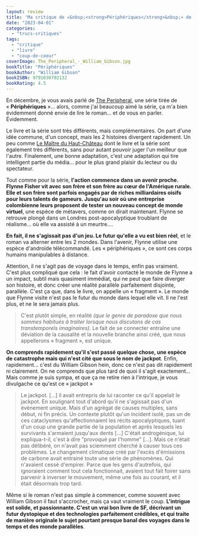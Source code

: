 ```yaml
---
layout: review
title: 'Ma critique de «&nbsp;<strong>Périphériques</strong>&nbsp;» de <em>William Gibson</em>'
date: "2023-04-01"
categories: 
  - "trucs-critiques"
tags: 
  - "critique"
  - "livre"
  - "coup-de-coeur"
coverImage: The_Peripheral_-_William_Gibson.jpg
bookTitle: "Périphériques"
bookAuthor: "William Gibson"
bookISBN: 9791030702132 
bookRating: 4.5
---
```


En décembre, je vous avais parlé de <a href="/2022/12/ma-critique-de-the-peripheral/" lang="en">The Peripheral</a>, une série tirée de «&nbsp;<strong>Périphériques</strong>&nbsp;»... alors, comme j'ai beaucoup aimé la série, ça m'a bien évidemment donné envie de lire le roman... et de vous en parler. Évidemment.

Le livre et la série sont très différents, mais complémentaires. On part d'une idée commune, d'un concept, mais les 2&nbsp;histoires divergent rapidement. Un peu comme <a href="/2018/02/ma-critique-de-le-maitre-du-haut-chateau-de-philip-k-dick/">Le Maître du Haut-Château</a> dont le livre et la série sont également très différents, sans pour autant pouvoir juger l'un meilleur que l'autre. Finalement, une bonne adaptation, c'est une adaptation qui tire intelligent partie du média... pour le plus grand plaisir du lecteur ou du spectateur.

Tout comme pour la série, <strong>l'action commence dans un avenir proche. Flynne Fisher vit avec son frère et son frère au cœur de l'Amérique rurale. Elle et son frère sont parfois engagés par de riches milliardaires oisifs pour leurs talents de gameurs. Jusqu'au soir où une entreprise colombienne leurs proposent de tester un nouveau concept de monde virtuel</strong>, une espèce de métavers, comme on dirait maintenant. Flynne se retrouve plongé dans un Londres post-apocalyptique troublant de réalisme... où elle va assisté à un meurtre....

<strong>En fait, il ne s'agissait pas d'un jeu. Le futur qu'elle a vu est bien réel</strong>, et le roman va alterner entre les 2 mondes. Dans l'avenir, Flynne utilise une espèce d'androïde télécommandé. Les «&nbsp;périphériques&nbsp;», ce sont ces corps humains manipulables à distance.

Attention, il ne s'agit pas de voyage dans le temps, enfin pas vraiment. C'est plus compliqué que cela&nbsp;: le fait d'avoir contacté le monde de Flynne a un impact, subtil mais quasiment immédiat, qui ne peut que faire diverger son histoire, et donc créer une réalité parallèle parfaitement disjointe, parallèle. C'est ça que, dans le livre, on appelle un «&nbsp;fragment&nbsp;». Le monde que Flynne visite n'est pas le futur du monde dans lequel elle vit. Il ne l'est plus, et ne le sera jamais plus.

<blockquote class="citation">
  <p>C'est plutôt simple, en réalité <i>(que le genre de paradoxe que nous sommes habitués à traiter lorsque nous discutons de cas transtemporels imaginaires)</i>. Le fait de se connecter entraîne une déviation de la causalité et la nouvelle branche ainsi créé, que nous appellerons «&nbsp;fragment&nbsp;», est unique.</p>
</blockquote>

<strong>On comprends rapidement qu'il s'est passé quelque chose, une espèce de catastrophe mais qui n'est cité que sous le nom de jackpot</strong>. Enfin, rapidement... c'est du William Gibson hein, donc ce n'est pas dit rapidement ni clairement. On ne comprends que plus tard de quoi il s'agit exactement... Mais comme je suis sympa, et que ça ne retire rien à l'intrique, je vous divulgache ce qu'est ce «&nbsp;jackpot&nbsp;»

<blockquote class="citation">
  <p>Le jackpot. [...] il avait entrepris de lui raconter ce qu'il appelait le jackpot. En soulignant tout d'abord qu'il ne s'agissait pas d'un évènement unique. Mais d'un agrégat de causes multiples, sans début, ni fin précis. Un contexte plutôt qu'un incident isolé, pas un de ces cataclysmes qu'affectionnaient les récits apocalyptiques, tuant d'un coup une grande partie de la population et après lesquels les survivants s'armaient jusqu'aux dents [...] C'était androgénique, lui expliqua-t-il, c'est à dire "provoqué par l'homme" [...]. Mais ce n'était pas délibéré, on n'avait pas sciemment cherché à causer tous ces problèmes. Le changement climatique créé par l'excès d'émissions de carbone avait entrainé toute une série de phénomènes. Qui n'avaient cessé d'empirer. Parce que les gens d'autrefois, qui ignoraient comment tout cela fonctionnait, avaient tout fait foirer sans parvenir à inverser le mouvement, même une fois au courant, et il était désormais trop tard.</p>
</blockquote>

Même si le roman n'est pas simple à commencer, comme souvent avec William Gibson il faut s'accrocher, mais ça vaut vraiment le coup. <strong>L'intrigue est solide, et passionnante. C'est un vrai bon livre de <abbr>SF</abbr>, décrivant un futur dystopique et des technologies parfaitement crédibles, et qui traite de manière originale le sujet pourtant presque banal des voyages dans le temps et des monde parallèles</strong>.
